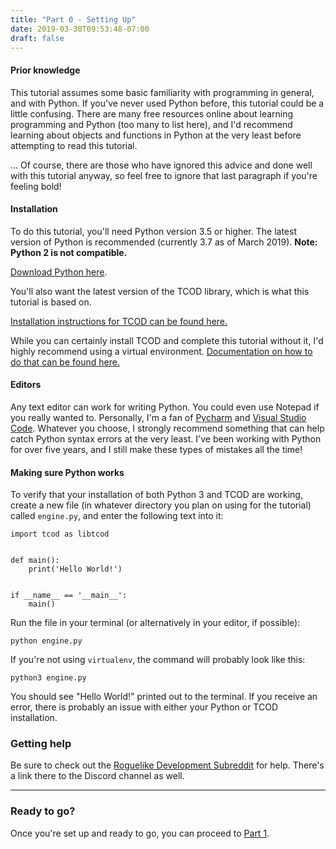 ```yaml
---
title: "Part 0 - Setting Up"
date: 2019-03-30T09:53:48-07:00
draft: false
---
```


#### Prior knowledge

This tutorial assumes some basic familiarity with programming in
general, and with Python. If you've never used Python before, this
tutorial could be a little confusing. There are many free resources
online about learning programming and Python (too many to list here),
and I'd recommend learning about objects and functions in Python at the
very least before attempting to read this tutorial.

... Of course, there are those who have ignored this advice and done
well with this tutorial anyway, so feel free to ignore that last
paragraph if you're feeling bold!

#### Installation

To do this tutorial, you'll need Python version 3.5 or higher. The
latest version of Python is recommended (currently 3.7 as of March
2019). **Note: Python 2 is not compatible.**

[Download Python here](https://www.python.org/downloads/).

You'll also want the latest version of the TCOD library, which is what
this tutorial is based on.

[Installation instructions for TCOD can be found
here.](https://python-tcod.readthedocs.io/en/latest/installation.html)

While you can certainly install TCOD and complete this tutorial without
it, I'd highly recommend using a virtual environment. [Documentation on
how to do that can be found
here.](https://docs.python.org/3/library/venv.html)

#### Editors

Any text editor can work for writing Python. You could even use Notepad
if you really wanted to. Personally, I'm a fan of
[Pycharm](https://www.jetbrains.com/pycharm/) and [Visual Studio
Code](https://code.visualstudio.com/). Whatever you choose, I strongly
recommend something that can help catch Python syntax errors at the very
least. I've been working with Python for over five years, and I still
make these types of mistakes all the time!

#### Making sure Python works

To verify that your installation of both Python 3 and TCOD are working,
create a new file (in whatever directory you plan on using for the
tutorial) called `engine.py`, and enter the following text into it:

```py3
import tcod as libtcod


def main():
    print('Hello World!')


if __name__ == '__main__':
    main()
```

Run the file in your terminal (or alternatively in your editor, if
possible):

`python engine.py`

If you're not using `virtualenv`, the command will probably look like
this:

`python3 engine.py`

You should see "Hello World!" printed out to the terminal. If you
receive an error, there is probably an issue with either your Python or
TCOD installation.

### Getting help

Be sure to check out the [Roguelike Development
Subreddit](https://www.reddit.com/r/roguelikedev) for help. There's a
link there to the Discord channel as well.

------------------------------------------------------------------------

### Ready to go?

Once you're set up and ready to go, you can proceed to [Part
1](/tutorials/tcod/part-1).

